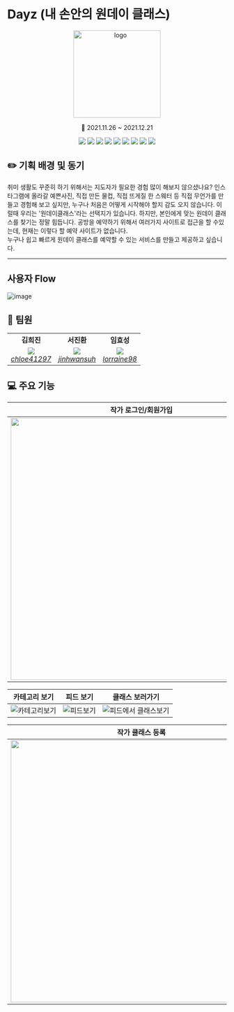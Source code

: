 # Dayz (내 손안의 원데이 클래스)

<div align='center'>
  <img src='https://user-images.githubusercontent.com/61550839/147042242-b4aad6c1-7384-42a5-8548-3defd19fd611.png' alt="logo" width="200">


📆 2021.11.26 ~ 2021.12.21

</div>
<p align='center'>
    <img src="https://img.shields.io/badge/React-v17.0.2-blue?logo=React"/>
    <img src="https://img.shields.io/badge/Typescript-v4.1.2-blue?logo=typescript"/>
    <img src="https://img.shields.io/badge/react hook form-v7.21.2-orange"/>
    <img src="https://img.shields.io/badge/craco-v6.4.2-yellowgreen"/>
    <img src="https://img.shields.io/badge/node.js-v14.18.0-green?logo=Node.js"/>
    <img src="https://img.shields.io/badge/yarn-v1.22.15-yellow?logo=yarn">
    <img src="https://img.shields.io/badge/Recoil-v0.5.2-lightgrey?logo=recoil">
    <img src="https://img.shields.io/badge/emotion%2Fstyled-v11.6.0-orange">
    <img src="https://img.shields.io/badge/react%20router%20dom-v5.3.2-yellow">
</p>

## ✏️ 기획 배경 및 동기

취미 생활도 꾸준히 하기 위해서는 지도자가 필요한 경험 많이 해보지 않으셨나요?
인스타그램에 올라갈 예쁜사진, 직접 만든 물컵, 직접 뜨게질 한 스웨터 등 직접 무언가를 만들고 경험해 보고 싶지만, 누구나 처음은 어떻게 시작해야 할지 감도 오지 않습니다. 
이럴때 우리는 '원데이클래스'라는 선택지가 있습니다. 
하지만, 본인에게 맞는 원데이 클래스를 찾기는 정말 힘듭니다.
공방을 예약하기 위해서 여러가지 사이트로 접근을 할 수있는데, 현재는 이렇다 할 예약 사이트가 없습니다. <br />
누구나 쉽고 빠르게 원데이 클래스를 예약할 수 있는 서비스를 만들고 제공하고 싶습니다.


---


## 사용자 Flow

![image](https://user-images.githubusercontent.com/61727311/146953373-7743ac32-88f5-4b2d-97d2-873fda23203b.png)

## 🤵  팀원

<table>
    <tr align="center">
        <td><B>김희진<B></td>
        <td><B>서진환<B></td>
        <td><B>임효성<B></td>
    </tr>
    <tr align="center">
        <td>
            <img src="https://github.com/chloe41297.png?size=200">
            <br>
            <a href="https://github.com/chloe41297"><I>chloe41297</I></a>
        </td>
        <td>
            <img src="https://github.com/jinhwansuh.png?size=200">
            <br>
            <a href="https://github.com/jinhwansuh"><I>jinhwansuh</I></a>
        </td>
        <td>
            <img src="https://github.com/lorraine98.png?size=200">
            <br>
            <a href="https://github.com/lorraine98"><I>lorraine98</I></a>
        </td>
    </tr>
</table>

## 💻 주요 기능


|                   **작가 로그인/회원가입**                   |                **일반 회원 로그인/회원가입**                 |
| :----------------------------------------------------------: | :----------------------------------------------------------: |
| <img height='600' src='https://user-images.githubusercontent.com/61727311/147812553-02b7b726-441e-4ea1-a56d-94336b182bc8.gif'>| <img height='600' src='https://user-images.githubusercontent.com/61727311/147812727-9c68e617-da55-479f-b8a6-377994ffd854.gif'> |



|                      **카테고리 보기**                       |                        **피드 보기**                         |                     **클래스 보러가기**                      |
| :----------------------------------------------------------: | :----------------------------------------------------------: | :----------------------------------------------------------: |
| ![카테고리보기](https://user-images.githubusercontent.com/61727311/147812613-dc6be621-779a-4f03-b03f-e84c2e83c2c5.gif)| ![피드보기](https://user-images.githubusercontent.com/61727311/147812623-df369872-f871-4958-9f66-3c39c62ef4a4.gif)| ![피드에서 클래스보기](https://user-images.githubusercontent.com/61727311/147812629-9841e0b6-3534-4732-8e57-b863568b5e65.gif)|




|                     **작가 클래스 등록**                     |                        **예약 하기**                         |
| :----------------------------------------------------------: | :----------------------------------------------------------: |
| <img height='600' src='https://user-images.githubusercontent.com/61727311/147812646-3e0b4bb1-9ec2-46c9-9087-0f9bf9d46aa0.gif'>| <img height='600' src='https://user-images.githubusercontent.com/61727311/147812658-71716dbd-f5f6-48b5-9fd9-8239e82aedb7.gif'>|
          
          
          
